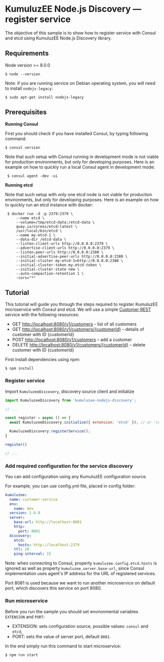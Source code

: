 # KumuluzEE Node.js Discovery — register service
The objective of this sample is to show how to register service with Consul and etcd using KumuluzEE Node.js Discovery library.


## Requirements

Node version >= 8.0.0
```
$ node --version
```
Note: if you are running service on Debian operating system, you will need to install `nodejs-legacy`:

```
$ sudo apt-get install nodejs-legacy
```


## Prerequisites



**Running Consul**

First you should check if you have installed Consul, by typing following command:
```
$ consul version
```

Note that such setup with Consul running in development mode is not viable for production environments, but only for developing purposes. Here is an example on how to quickly run a local Consul agent in development mode:
```
 $ consul agent -dev -ui
```

**Running etcd**

Note that such setup with only one etcd node is not viable for production environments, but only for developing purposes. Here is an example on how to quickly run an etcd instance with docker:
```
 $ docker run -d -p 2379:2379 \
     --name etcd \
     --volume=/tmp/etcd-data:/etcd-data \
     quay.io/coreos/etcd:latest \
     /usr/local/bin/etcd \
     --name my-etcd-1 \
     --data-dir /etcd-data \
     --listen-client-urls http://0.0.0.0:2379 \
     --advertise-client-urls http://0.0.0.0:2379 \
     --listen-peer-urls http://0.0.0.0:2380 \
     --initial-advertise-peer-urls http://0.0.0.0:2380 \
     --initial-cluster my-etcd-1=http://0.0.0.0:2380 \
     --initial-cluster-token my-etcd-token \
     --initial-cluster-state new \
     --auto-compaction-retention 1 \
     -cors="*"
```

## Tutorial

This tutorial will guide you through the steps required to register KumuluzEE microservice with Consul and etcd. We will use a simple [Customer REST](https://github.com/kumuluz/kumuluzee-samples/tree/master/jax-rs) service with the following resources:

-   GET  [http://localhost:8080/v1/customers](http://localhost:8080/v1/customers)  \- list of all customers
-   GET  [http://localhost:8080/v1/customers/{customerId}](http://localhost:8080/v1/customers/%7BcustomerId%7D)  – details of customer with ID {customerId}
-   POST  [http://localhost:8080/v1/customers](http://localhost:8080/v1/customers)  – add a customer
-   DELETE  [http://localhost:8080/v1/customers/{customerId}](http://localhost:8080/v1/customers/%7BcustomerId%7D)  – delete customer with ID {customerId}

First install dependencies using npm:

```
$ npm install
```

### Register service
Import `KumuluzeeDiscovery`, discovery source client and initialize 

```javascript
import KumuluzeeDiscovery from 'kumuluzee-nodejs-discovery';

// ...

const register = async () => {
  await KumuluzeeDiscovery.initialize({ extension: 'etcd' }); // or 'consul'

  KumuluzeeDiscovery.registerService();
}

register()

// ...
```

### Add required configuration for the service discovery

You can add configuration using any KumuluzEE configuration source.

For example, you can use config.yml file, placed in config folder:

```yml
kumuluzee:
  name: customer-service
  env:
    name: dev
  version: 1.0.0
  server:
    base-url: http://localhost:8081
    http:
      port: 8081
  discovery:
    etcd:
      hosts: http://localhost:2379
    ttl: 20
    ping-interval: 15
  ```

Note: when connecting to Consul, property `kumuluzee.config.etcd.hosts` is ignored as well as property `kumuluzee.server.base-url`, since Consul implementation uses agent's IP address for the URL of registered services.

Port 8081 is used because we want to run another microservice on default port, which discovers this service on port 8080.

### Run microservice

Before you run the sample you should set environmental variables `EXTENSION` and `PORT`:
* EXTENSION: sets configuration source, possible values: `consul` and `etcd`,
* PORT: sets the value of server port, default `8081`.

In the end simply run this command to start microservice:
```
$ npm run start
```

